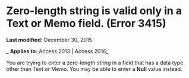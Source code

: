 
# Zero-length string is valid only in a Text or Memo field. (Error 3415)

 **Last modified:** December 30, 2015

 _ **Applies to:** Access 2013 | Access 2016_

You are trying to enter a zero-length string in a field that has a data type other than Text or Memo. You may be able to enter a  **Null** value instead.

